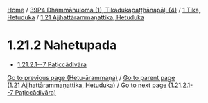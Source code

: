 
[Home](/) / [39P4 Dhammānuloma (1), Tikadukapaṭṭhānapāḷi (4)](../...md) / [1 Tika, Hetuduka](...md) / [1.21 Ajjhattārammaṇattika, Hetuduka](../39P4/1/1.21.md)

# 1.21.2 Nahetupada

* [1.21.2.1--7 Paṭiccādivāra](1.21.2/1.21.2.1--7.md)

[Go to previous page (Hetu-ārammaṇa)](1.21.1/1.21.1.1--7/Paccayacatukka/Hetu-arammana.md) / [Go to parent page (1.21 Ajjhattārammaṇattika, Hetuduka)](../39P4/1/1.21.md) / [Go to next page (1.21.2.1--7 Paṭiccādivāra)](1.21.2/1.21.2.1--7.md)


